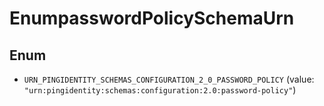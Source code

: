 

# EnumpasswordPolicySchemaUrn

## Enum


* `URN_PINGIDENTITY_SCHEMAS_CONFIGURATION_2_0_PASSWORD_POLICY` (value: `"urn:pingidentity:schemas:configuration:2.0:password-policy"`)



